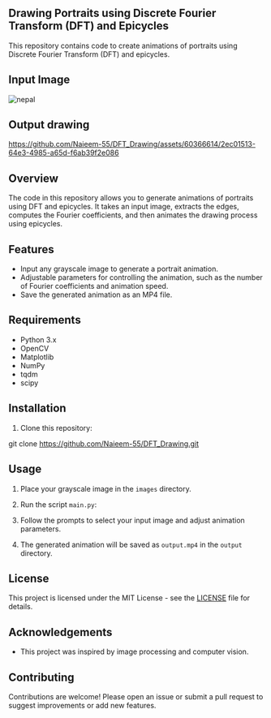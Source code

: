 ## Drawing Portraits using Discrete Fourier Transform (DFT) and Epicycles

This repository contains code to create animations of portraits using Discrete Fourier Transform (DFT) and epicycles. 


## Input Image
![nepal](https://github.com/Naieem-55/DFT_Drawing/assets/60366614/9811b75f-7e6d-4287-a4a7-4a7cc9e9bd9a)


## Output drawing
https://github.com/Naieem-55/DFT_Drawing/assets/60366614/2ec01513-64e3-4985-a65d-f6ab39f2e086


## Overview

The code in this repository allows you to generate animations of portraits using DFT and epicycles. It takes an input image, extracts the edges, computes the Fourier coefficients, and then animates the drawing process using epicycles.



## Features

- Input any grayscale image to generate a portrait animation.
- Adjustable parameters for controlling the animation, such as the number of Fourier coefficients and animation speed.
- Save the generated animation as an MP4 file.

## Requirements

- Python 3.x
- OpenCV
- Matplotlib
- NumPy
- tqdm
- scipy

## Installation

1. Clone this repository:

git clone https://github.com/Naieem-55/DFT_Drawing.git


## Usage

1. Place your grayscale image in the `images` directory.
2. Run the script `main.py`:


3. Follow the prompts to select your input image and adjust animation parameters.
4. The generated animation will be saved as `output.mp4` in the `output` directory.


## License

This project is licensed under the MIT License - see the [LICENSE](LICENSE) file for details.

## Acknowledgements

- This project was inspired by image processing and computer vision.

## Contributing

Contributions are welcome! Please open an issue or submit a pull request to suggest improvements or add new features.



